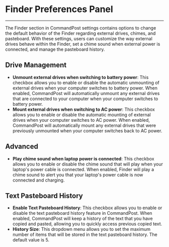 # Finder Preferences Panel
---

The Finder section in CommandPost settings contains options to change the default behavior of the Finder regarding external drives, chimes, and pasteboard. With these settings, users can customize the way external drives behave within the Finder, set a chime sound when external power is connected, and manage the pasteboard history.

## Drive Management
- **Unmount external drives when switching to battery power**: This checkbox allows you to enable or disable the automatic unmounting of external drives when your computer switches to battery power. When enabled, CommandPost will automatically unmount any external drives that are connected to your computer when your computer switches to battery power.
- **Mount external drives when switching to AC power**: This checkbox allows you to enable or disable the automatic mounting of external drives when your computer switches to AC power. When enabled, CommandPost will automatically mount any external drives that were previously unmounted when your computer switches back to AC power.

## Advanced
- **Play chime sound when laptop power is connected**: This checkbox allows you to enable or disable the chime sound that will play when your laptop's power cable is connected. When enabled, Finder will play a chime sound to alert you that your laptop's power cable is now connected and charging.

## Text Pasteboard History
- **Enable Text Pasteboard History**: This checkbox allows you to enable or disable the text pasteboard history feature in CommandPost. When enabled, CommandPost will keep a history of the text that you have copied and pasted, allowing you to quickly access previous copied text.
- **History Size**: This dropdown menu allows you to set the maximum number of items that will be stored in the text pasteboard history. The default value is 5.
